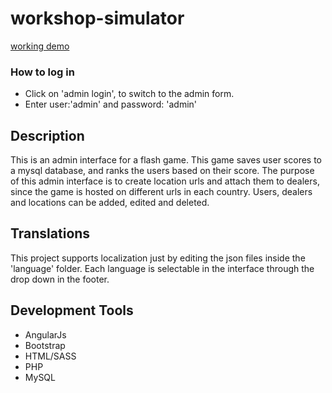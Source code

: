 # workshop-simulator
[working demo](http://danielscarpim.com.br/workshop)
### How to log in ###
* Click on 'admin login', to switch to the admin form.
* Enter user:'admin' and password: 'admin'

## Description ##
This is an admin interface for a flash game. This game saves user scores to a mysql database, and ranks the users based on their score.
The purpose of this admin interface is to create location urls and attach them to dealers, since the game is hosted on different urls in each country.
Users, dealers and locations can be added, edited and deleted.

## Translations ##
This project supports localization just by editing the json files inside the 'language' folder. 
Each language is selectable in the interface through the drop down in the footer.

## Development Tools ##
* AngularJs
* Bootstrap
* HTML/SASS
* PHP
* MySQL
